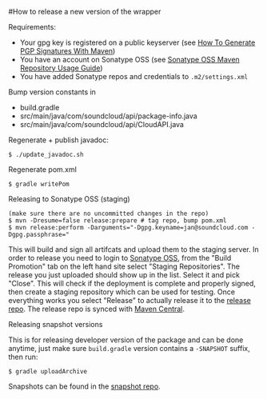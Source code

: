 #How to release a new version of the wrapper

Requirements:

 * Your gpg key is registered on a public keyserver (see [How To Generate PGP Signatures With Maven][])
 * You have an account on Sonatype OSS (see [Sonatype OSS Maven Repository Usage Guide][])
 * You have added Sonatype repos and credentials to `.m2/settings.xml`

Bump version constants in

 * build.gradle
 * src/main/java/com/soundcloud/api/package-info.java
 * src/main/java/com/soundcloud/api/CloudAPI.java

Regenerate + publish javadoc:

    $ ./update_javadoc.sh

Regenerate pom.xml

    $ gradle writePom

Releasing to Sonatype OSS (staging)

    (make sure there are no uncommitted changes in the repo)
    $ mvn -Dresume=false release:prepare # tag repo, bump pom.xml
    $ mvn release:perform -Darguments="-Dgpg.keyname=jan@soundcloud.com -Dgpg.passphrase="

This will build and sign all artifcats and upload them to the staging server.
In order to release you need to login to [Sonatype OSS][], from the "Build
Promotion" tab on the left hand site select "Staging Repositories". The release
you just uploaded should show up in the list. Select it and pick "Close". This
will check if the deployment is complete and properly signed, then create a
staging repository which can be used for testing. Once everything works you
select "Release" to actually release it to the [release repo][]. The release
repo is synced with [Maven Central][].

Releasing snapshot versions

This is for releasing developer version of the package and can be done anytime,
just make sure `build.gradle` version contains a `-SNAPSHOT` suffix, then run:

    $ gradle uploadArchive

Snapshots can be found in the [snapshot repo][].

[Sonatype OSS Maven Repository Usage Guide]: https://docs.sonatype.org/display/Repository/Sonatype+OSS+Maven+Repository+Usage+Guide
[Sonatype OSS]: https://oss.sonatype.org/
[How To Generate PGP Signatures With Maven]: https://docs.sonatype.org/display/Repository/How+To+Generate+PGP+Signatures+With+Maven
[release repo]: https://oss.sonatype.org/content/repositories/releases/com/soundcloud/java-api-wrapper/
[snapshot repo]: https://oss.sonatype.org/content/repositories/snapshots/com/soundcloud/java-api-wrapper/
[Maven Central]: http://repo1.maven.org/maven2/

